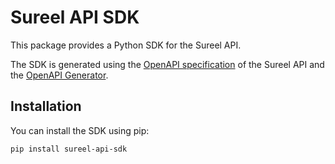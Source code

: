 # Sureel API SDK

This package provides a Python SDK for the Sureel API.

The SDK is generated using the [OpenAPI specification](https://api.sureel.ai/b2b-docs/json) of the Sureel API and the [OpenAPI Generator](https://github.com/OpenAPITools/openapi-generator).

## Installation

You can install the SDK using pip:

```sh
pip install sureel-api-sdk
```
